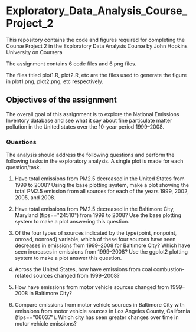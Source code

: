 # Exploratory_Data_Analysis_Course_Project_2
This repository contains the code and figures required for completing the Course Project 2 in the Exploratory Data Analysis Course by John Hopkins University on Coursera

The assignment contains 6 code files and 6 png files.

The files titled plot1.R, plot2.R, etc are the files used to generate the figure in plot1.png, plot2.png, etc respectively.

## Objectives of the assignment

The overall goal of this assignment is to explore the National Emissions Inventory database and see what it say about fine particulate matter pollution in the United states over the 10-year period 1999–2008. 

### Questions

The analysis should address the following questions and perform the following tasks in the exploratory analysis. A single plot is made for each question/task. 

1. Have total emissions from PM2.5 decreased in the United States from 1999 to 2008? Using the base plotting system, make a plot showing the total PM2.5 emission from all sources for each of the years 1999, 2002, 2005, and 2008.

2. Have total emissions from PM2.5 decreased in the Baltimore City, Maryland (fips=="24510") from 1999 to 2008? Use the base plotting system to make a plot answering this question.

3. Of the four types of sources indicated by the type(point, nonpoint, onroad, nonroad) variable, which of these four sources have seen decreases in emissions from 1999–2008 for Baltimore City? Which have seen increases in emissions from 1999–2008? Use the ggplot2 plotting system to make a plot answer this question.

4. Across the United States, how have emissions from coal combustion-related sources changed from 1999–2008?

5. How have emissions from motor vehicle sources changed from 1999–2008 in Baltimore City?

6. Compare emissions from motor vehicle sources in Baltimore City with emissions from motor vehicle sources in Los Angeles County, California (fips=="06037"). Which city has seen greater changes over time in motor vehicle emissions?
